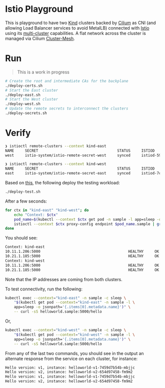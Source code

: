 # Istio Playground

This is playground to have two [Kind](https://kind.sigs.k8s.io/) clusters backed by [Cilium](https://cilium.io/) as CNI (and allowing Load Balancer services to avoid MetalLB) connected with [Istio](https://istio.io/) using its [multi-cluster](https://istio.io/latest/docs/setup/install/multicluster/multi-primary/) capabilities. A flat network across the cluster is managed via Cilium [Cluster-Mesh](https://cilium.io/use-cases/cluster-mesh/).

# Run

> This is a work in progress

```bash
# Create the root and intermediate CAs for the backplane
./deploy-certs.sh
# Start the East cluster
./deploy-east.sh
# Start the West cluster
./deploy-west.sh
# Update the remote secrets to interconnect the clusters
./deploy-secrets.sh
```

# Verify

```bash
❯ istioctl remote-clusters --context kind-east
NAME     SECRET                                    STATUS     ISTIOD
west     istio-system/istio-remote-secret-west     synced     istiod-59844d9b-gdxcm

❯ istioctl remote-clusters --context kind-west
NAME     SECRET                                    STATUS     ISTIOD
east     istio-system/istio-remote-secret-east     synced     istiod-7cc75fd4c8-zw6q4
```

Based on [this](https://istio.io/latest/docs/setup/install/multicluster/verify/), the following deploy the testing workload:

```bash
./deploy-test.sh
```

After a few seconds:
```bash
for ctx in "kind-east" "kind-west"; do
    echo "Context: $ctx"
    pod_name=$(kubectl --context $ctx get pod -n sample -l app=sleep -o jsonpath='{.items[0].metadata.name}')
    istioctl --context $ctx proxy-config endpoint $pod_name.sample | grep helloworld
done
```

You should see:

```bash
Context: kind-east
10.11.1.206:5000                                        HEALTHY     OK                outbound|5000||helloworld.sample.svc.cluster.local
10.21.1.185:5000                                        HEALTHY     OK                outbound|5000||helloworld.sample.svc.cluster.local
Context: kind-west
10.11.1.206:5000                                        HEALTHY     OK                outbound|5000||helloworld.sample.svc.cluster.local
10.21.1.185:5000                                        HEALTHY     OK                outbound|5000||helloworld.sample.svc.cluster.local
```

Note that the IP addresses are coming from both clusters.

To test connectivity, run the following:

```bash
kubectl exec --context="kind-east" -n sample -c sleep \
    "$(kubectl get pod --context="kind-east" -n sample -l \
    app=sleep -o jsonpath='{.items[0].metadata.name}')" \
    -- curl -sS helloworld.sample:5000/hello
```

Or,

```bash
kubectl exec --context="kind-west" -n sample -c sleep \
    "$(kubectl get pod --context="kind-west" -n sample -l \
    app=sleep -o jsonpath='{.items[0].metadata.name}')" \
    -- curl -sS helloworld.sample:5000/hello
```

From any of the last two commands, you should see in the output an alternate response from the service on each cluster, for instance:

```bash
Hello version: v1, instance: helloworld-v1-7459d7b54b-mbjjc
Hello version: v2, instance: helloworld-v2-654d97458-fm9m2
Hello version: v1, instance: helloworld-v1-7459d7b54b-mbjjc
Hello version: v2, instance: helloworld-v2-654d97458-fm9m2
```
